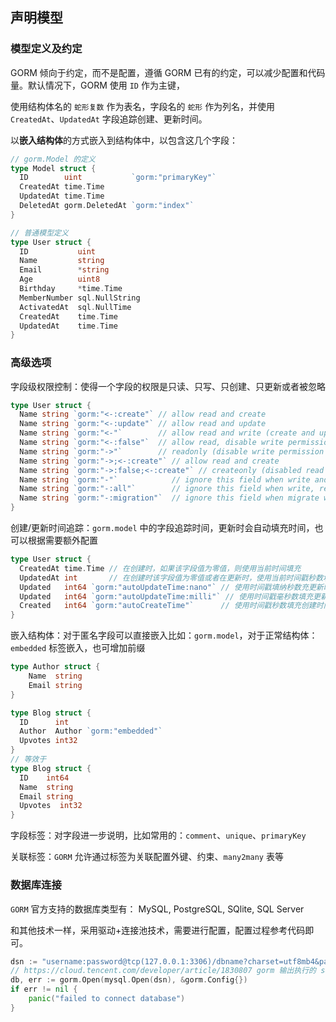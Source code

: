 ## 声明模型

### 模型定义及约定

GORM 倾向于约定，而不是配置，遵循 GORM 已有的约定，可以减少配置和代码量。默认情况下，GORM 使用 `ID` 作为主键，

使用结构体名的 `蛇形复数` 作为表名，字段名的 `蛇形` 作为列名，并使用 `CreatedAt`、`UpdatedAt` 字段追踪创建、更新时间。

以<strong>嵌入结构体</strong>的方式嵌入到结构体中，以包含这几个字段：

```go
// gorm.Model 的定义
type Model struct {
  ID        uint           `gorm:"primaryKey"`
  CreatedAt time.Time
  UpdatedAt time.Time
  DeletedAt gorm.DeletedAt `gorm:"index"`
}

// 普通模型定义
type User struct {
  ID           uint
  Name         string
  Email        *string
  Age          uint8
  Birthday     *time.Time
  MemberNumber sql.NullString
  ActivatedAt  sql.NullTime
  CreatedAt    time.Time
  UpdatedAt    time.Time
}
```

### 高级选项

字段级权限控制：使得一个字段的权限是只读、只写、只创建、只更新或者被忽略

```go
type User struct {
  Name string `gorm:"<-:create"` // allow read and create
  Name string `gorm:"<-:update"` // allow read and update
  Name string `gorm:"<-"`        // allow read and write (create and update)
  Name string `gorm:"<-:false"`  // allow read, disable write permission
  Name string `gorm:"->"`        // readonly (disable write permission unless it configured)
  Name string `gorm:"->;<-:create"` // allow read and create
  Name string `gorm:"->:false;<-:create"` // createonly (disabled read from db)
  Name string `gorm:"-"`            // ignore this field when write and read with struct
  Name string `gorm:"-:all"`        // ignore this field when write, read and migrate with struct
  Name string `gorm:"-:migration"`  // ignore this field when migrate with struct
}
```

创建/更新时间追踪：`gorm.model` 中的字段追踪时间，更新时会自动填充时间，也可以根据需要额外配置

````go
type User struct {
  CreatedAt time.Time // 在创建时，如果该字段值为零值，则使用当前时间填充
  UpdatedAt int       // 在创建时该字段值为零值或者在更新时，使用当前时间戳秒数填充
  Updated   int64 `gorm:"autoUpdateTime:nano"` // 使用时间戳填纳秒数充更新时间
  Updated   int64 `gorm:"autoUpdateTime:milli"` // 使用时间戳毫秒数填充更新时间
  Created   int64 `gorm:"autoCreateTime"`      // 使用时间戳秒数填充创建时间
}
````

嵌入结构体：对于匿名字段可以直接嵌入比如：`gorm.model`，对于正常结构体：`embedded` 标签嵌入，也可增加前缀

```go
type Author struct {
    Name  string
    Email string
}

type Blog struct {
  ID      int
  Author  Author `gorm:"embedded"`
  Upvotes int32
}
// 等效于
type Blog struct {
  ID    int64
  Name  string
  Email string
  Upvotes  int32
}
```

字段标签：对字段进一步说明，比如常用的：`comment`、`unique`、`primaryKey`

关联标签：`GORM` 允许通过标签为关联配置外键、约束、`many2many` 表等

### 数据库连接

`GORM` 官方支持的数据库类型有： MySQL, PostgreSQL, SQlite, SQL Server

和其他技术一样，采用驱动+连接池技术，需要进行配置，配置过程参考代码即可。

```go
dsn := "username:password@tcp(127.0.0.1:3306)/dbname?charset=utf8mb4&parseTime=True&loc=Local"
// https://cloud.tencent.com/developer/article/1830807 gorm 输出执行的 sql
db, err := gorm.Open(mysql.Open(dsn), &gorm.Config{})
if err != nil {
	panic("failed to connect database")
}
```